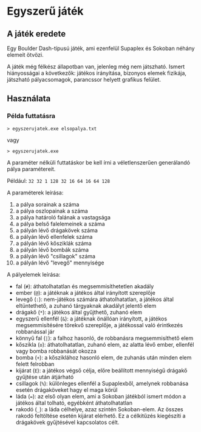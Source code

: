 # Egyszerű játék

## A játék eredete

Egy Boulder Dash-típusú játék, ami ezenfelül Supaplex és Sokoban néhány elemeit ötvözi.

A játék még félkész állapotban van, jelenleg még nem játszható. Ismert hiányosságai a következők: játékos irányítása, bizonyos elemek fizikája, játszható pályacsomagok, parancssor helyett grafikus felület.

## Használata

### Példa futtatásra

`> egyszerujatek.exe elsopalya.txt`

vagy

`> egyszerujatek.exe`

A paraméter nélküli futtatáskor be kell írni a véletlenszerűen generálandó pálya paramétereit.

Például: `32 32 1 128 32 16 64 16 64 128`

A paraméterek leírása:
 1. a pálya sorainak a száma
 2. a pálya oszlopainak a száma
 3. a pálya határoló falának a vastagsága
 4. a pálya belső falelemeinek a száma
 5. a pályán lévő drágakövek száma
 6. a pályán lévő ellenfelek száma
 7. a pályán lévő kősziklák száma
 8. a pályán lévő bombák száma
 9. a pályán lévő "csillagok" száma
 10. a pályán lévő "levegő" mennyisége

A pályelemek leírása:
 * fal (`#`): áthatolhatatlan és megsemmisíthetetlen akadály
 * ember (`@`): a játéknak a játékos által irányított szereplője
 * levegő (`:`): nem-játékos számára áthatolhatatlan, a játékos által eltüntethető, a zuhanó tárgyaknak akadályt jelentő elem
 * drágakő (`*`): a játékos által gyűjthető, zuhanó elem
 * egyszerű ellenfél (`&`): a játéknak önállóan irányított, a játékos megsemmisítésére törekvő szereplője, a játékossal való érintkezés robbanással jár
 * könnyű fal (`|`): a falhoz hasonló, de robbanásra megsemmisíthető elem
 * kőszikla (`o`): áthatolhatatlan, zuhanó elem, az alatta lévő ember, ellenfél vagy bomba robbanását okozza
 * bomba (`+`): a kősziklához hasonló elem, de zuhanás után minden elem felett felrobban
 * kijárat (`E`): a játékos végső célja, előre beállított mennyiségű drágakő gyűjtése után átjárható
 * csillagok (`%`): különleges ellenfél a Supaplexből, amelynek robbanása esetén drágaköveket hagy el maga körül
 * láda (`=`): az első olyan elem, ami a Sokoban játékból ismert módon a játékos által tolható, egyébként áthatolhatatlan
 * rakodó (`_`): a láda célhelye, azaz szintén Sokoban-elem. Az összes rakodó feltöltése esetén kijárat elérhető. Ez a célkitűzés kiegészíti a drágakövek gyűjtésével kapcsolatos célt.